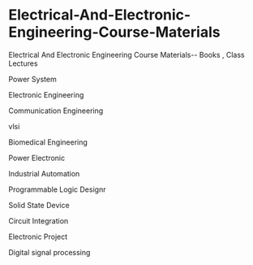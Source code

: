# Electrical-And-Electronic-Engineering-Course-Materials
Electrical And Electronic Engineering Course Materials-- Books , Class Lectures

Power System

Electronic Engineering

Communication Engineering

vlsi

Biomedical Engineering

Power Electronic

Industrial Automation

Programmable Logic Designr

Solid State Device

Circuit Integration

Electronic Project

Digital signal processing
